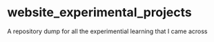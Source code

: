 # website_experimental_projects
A repository dump for all the experimential learning that I came across 
